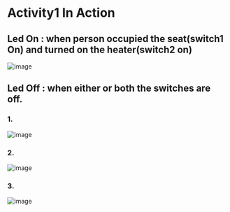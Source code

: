 # Activity1 In Action

## Led On : when person occupied the seat(switch1 On) and turned on the heater(switch2 on)


![image](https://user-images.githubusercontent.com/80813102/116209562-ad877700-a75f-11eb-8ed5-4cb64b395f66.png)

## Led Off : when either or both the switches are off.

### 1.
![image](https://user-images.githubusercontent.com/80813102/116210042-21298400-a760-11eb-975b-9185be9bc2cf.png)

### 2.
![image](https://user-images.githubusercontent.com/80813102/116210371-6d74c400-a760-11eb-9044-bfad2f30378e.png)

### 3.
![image](https://user-images.githubusercontent.com/80813102/116210485-8aa99280-a760-11eb-868a-a6912432dc3e.png)






